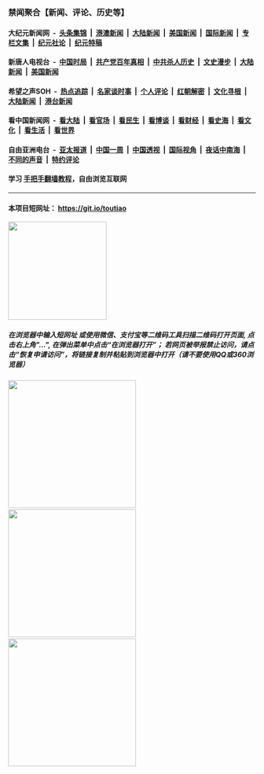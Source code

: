 ### 禁闻聚合【新闻、评论、历史等】

#### 大纪元新闻网 &nbsp;-&nbsp; [头条集锦](indexes/E头条集锦.md?t=02162133) &nbsp;|&nbsp; [港澳新闻](indexes/E港澳新闻.md?t=02162133)  &nbsp;|&nbsp; [大陆新闻](indexes/E大陆新闻.md?t=02162133) &nbsp;|&nbsp; [美国新闻](indexes/E美国新闻.md?t=02162133) &nbsp;|&nbsp; [国际新闻](indexes/E国际新闻.md?t=02162133) &nbsp;|&nbsp; [专栏文集](indexes/E专栏文集.md?t=02162133) &nbsp;|&nbsp; [纪元社论](indexes/E纪元社论.md?t=02162133) &nbsp;|&nbsp; [纪元特稿](indexes/E纪元特稿.md?t=02162133) 

#### 新唐人电视台 &nbsp;-&nbsp; [中国时局](indexes/N中国时局.md?t=02162133) &nbsp;|&nbsp; [共产党百年真相](indexes/N共产党百年真相.md?t=02162133) &nbsp;|&nbsp; [中共杀人历史](indexes/N中共杀人历史.md?t=02162133) &nbsp;|&nbsp; [文史漫步](indexes/N文史漫步.md?t=02162133) &nbsp;|&nbsp; [大陆新闻](indexes/N大陆新闻.md?t=02162133) &nbsp;|&nbsp; [美国新闻](indexes/N美国新闻.md?t=02162133)

#### 希望之声SOH &nbsp;-&nbsp; [热点追踪](indexes/H热点追踪.md?t=02162133) &nbsp;|&nbsp; [名家谈时事](indexes/H名家谈时事.md?t=02162133) &nbsp;|&nbsp; [个人评论](indexes/H个人评论.md?t=02162133)  &nbsp;|&nbsp; [红朝解密](indexes/H红朝解密.md?t=02162133) &nbsp;|&nbsp; [文化寻根](indexes/H文化寻根.md?t=02162133) &nbsp;|&nbsp; [大陆新闻](indexes/H大陆新闻.md?t=02162133) &nbsp;|&nbsp; [港台新闻](indexes/H港台新闻.md?t=02162133)

#### 看中国新闻网 &nbsp;-&nbsp; [看大陆](indexes/S看大陆.md?t=02162133) &nbsp;|&nbsp; [看官场](indexes/S看官场.md?t=02162133) &nbsp;|&nbsp; [看民生](indexes/S看民生.md?t=02162133)  &nbsp;|&nbsp; [看博谈](indexes/S看博谈.md?t=02162133) &nbsp;|&nbsp; [看财经](indexes/S看财经.md?t=02162133) &nbsp;|&nbsp; [看史海](indexes/S看史海.md?t=02162133) &nbsp;|&nbsp; [看文化](indexes/S看文化.md?t=02162133) &nbsp;|&nbsp; [看生活](indexes/S看生活.md?t=02162133) &nbsp;|&nbsp; [看世界](indexes/S看世界.md?t=02162133)

#### 自由亚洲电台 &nbsp;-&nbsp; [亚太报道](indexes/R亚太报道.md?t=02162133) &nbsp;|&nbsp; [中国一周](indexes/R中国一周.md?t=02162133) &nbsp;|&nbsp; [中国透视](indexes/R中国透视.md?t=02162133)  &nbsp;|&nbsp; [国际视角](indexes/R国际视角.md?t=02162133) &nbsp;|&nbsp; [夜话中南海](indexes/R夜话中南海.md?t=02162133) &nbsp;|&nbsp; [不同的声音](indexes/R不同的声音.md?t=02162133) &nbsp;|&nbsp; [特约评论](indexes/R特约评论.md?t=02162133)

#### 学习 [手把手翻墙教程](https://github.com/gfw-breaker/guides/wiki)，自由浏览互联网

----

#### 本项目短网址： https://git.io/toutiao
<img src="https://raw.githubusercontent.com/gfw-breaker/banned-news/master/scripts/img/qr.png" width="200px"/>  

##### 在浏览器中输入短网址 或使用微信、支付宝等二维码工具扫描二维码打开页面, 点击右上角"...", 在弹出菜单中点击“在浏览器打开”； 若网页被举报禁止访问，请点击“恢复申请访问”，将链接复制并粘贴到浏览器中打开（请不要使用QQ或360浏览器）

<img src="https://raw.githubusercontent.com/gfw-breaker/banned-news/master/scripts/img/1.png" width="260px"/> &nbsp; <img src="https://raw.githubusercontent.com/gfw-breaker/banned-news/master/scripts/img/2.png" width="260px"/> &nbsp; <img src="https://raw.githubusercontent.com/gfw-breaker/banned-news/master/scripts/img/3.png" width="260px"/>
